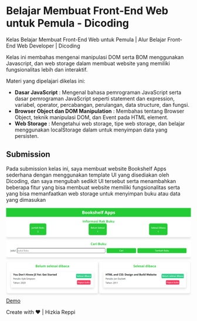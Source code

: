 # Belajar Membuat Front-End Web untuk Pemula - Dicoding

Kelas Belajar Membuat Front-End Web untuk Pemula | Alur Belajar Front-End Web Developer | Dicoding

Kelas ini membahas mengenai manipulasi DOM serta BOM menggunakan Javascript, dan web storage dalam membuat website yang memiliki fungsionalitas lebih dan interaktif.

Materi yang dipelajari dikelas ini:

- **Dasar JavaScript** : Mengenal bahasa pemrograman JavaScript serta dasar pemrograman JavaScript seperti statement dan expression, variabel, operator, percabangan, perulangan, data structure, dan fungsi.
- **Browser Object dan DOM Manipulation** : Membahas tentang Browser Object, teknik manipulasi DOM, dan Event pada HTML element.
- **Web Storage** : Mengetahui web storage, tipe web storage, dan belajar menggunakan localStorage dalam untuk menyimpan data yang persisten.

## Submission

Pada submission kelas ini, saya membuat website Bookshelf Apps sederhana dengan menggunakan template UI yang disediakan oleh Dicoding, dan saya mengubah sedikit UI tersebut serta menambahkan beberapa fitur yang bisa membuat website memiliki fungsionalitas serta yang bisa memanfaatkan web storage untuk menyimpan buku atau data yang dimasukan

![img](assets/img/Website.PNG)
<a href="https://mybookshelf-apps.netlify.app/" style="text-align: center">Demo</a>

Create with ❤ | Hizkia Reppi
